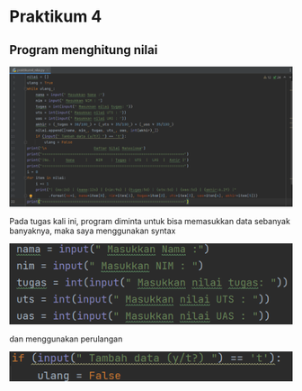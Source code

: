 # Praktikum 4
## Program menghitung nilai

![coding](gambar/code.png)


Pada tugas kali ini, program diminta untuk bisa memasukkan data sebanyak banyaknya, maka saya menggunakan syntax

![input](gambar/input.png)

dan menggunakan perulangan

![loop](gambar/loop.png)
